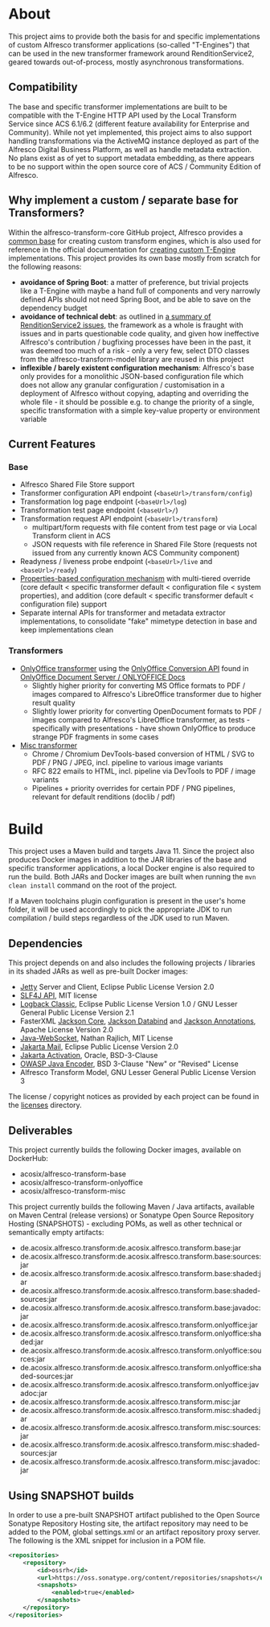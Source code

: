 # About

This project aims to provide both the basis for and specific implementations of custom Alfresco transformer applications (so-called "T-Engines") that can be used in the new transformer framework around RenditionService2, geared towards out-of-process, mostly asynchronous transformations.

## Compatibility

The base and specific transformer implementations are built to be compatible with the T-Engine HTTP API used by the Local Transform Service since ACS 6.1/6.2 (different feature availability for Enterprise and Community). While not yet implemented, this project aims to also support handling transformations via the ActiveMQ instance deployed as part of the Alfresco Digital Business Platform, as well as handle metadata extraction. No plans exist as of yet to support metadata embedding, as there appears to be no support within the open source core of ACS / Community Edition of Alfresco.

## Why implement a custom / separate base for Transformers?

Within the alfresco-transform-core GitHub project, Alfresco provides a [common base](https://github.com/Alfresco/alfresco-transform-core/tree/master/deprecated/alfresco-transformer-base) for creating custom transform engines, which is also used for reference in the official documentation for [creating custom T-Engine](https://docs.alfresco.com/transform-service/1.4/config/engine/) implementations. This project provides its own base mostly from scratch for the following reasons:

- **avoidance of Spring Boot**: a matter of preference, but trivial projects like a T-Engine with maybe a hand full of components and very narrowly defined APIs should not need Spring Boot, and be able to save on the dependency budget
- **avoidance of technical debt**: as outlined in [a summary of RenditionService2 issues](./docs/RenditionService2Issues.md), the framework as a whole is fraught with issues and in parts questionable code quality, and given how ineffective Alfresco's contribution / bugfixing processes have been in the past, it was deemed too much of a risk - only a very few, select DTO classes from the alfresco-transform-model library are reused in this project
- **inflexible / barely existent configuration mechanism**: Alfresco's base only provides for a monolithic JSON-based configuration file which does not allow any granular configuration / customisation in a deployment of Alfresco without copying, adapting and overriding the whole file - it should be possible e.g. to change the priority of a single, specific transformation with a simple key-value property or environment variable

## Current Features

### Base

- Alfresco Shared File Store support
- Transformer configuration API endpoint (`<baseUrl>/transform/config`)
- Transformation log page endpoint (`<baseUrl>/log`)
- Transformation test page endpoint (`<baseUrl>/`)
- Transformation request API endpoint (`<baseUrl>/transform`)
    - multipart/form requests with file content from test page or via Local Transform client in ACS
    - JSON requests with file reference in Shared File Store (requests not issued from any currently known ACS Community component)
- Readyness / liveness probe endpoint (`<baseUrl>/live` and `<baseUrl>/ready`)
- [Properties-based configuration mechanism](./docs/Configuration.md) with multi-tiered override (core default < specific transformer default < configuration file < system properties), and addition (core default < specific transformer default < configuration file) support
- Separate internal APIs for transformer and metadata extractor implementations, to consolidate "fake" mimetype detection in base and keep implementations clean

### Transformers

- [OnlyOffice transformer](./docs/OnlyOfficeTransformer.md) using the [OnlyOffice Conversion API](https://api.onlyoffice.com/editors/conversionapi) found in [OnlyOffice Document Server / ONLYOFFICE Docs](https://github.com/ONLYOFFICE/Docker-DocumentServer)
    - Slightly higher priority for converting MS Office formats to PDF / images compared to Alfresco's LibreOffice transformer due to higher result quality
    - Slightly lower priority for converting OpenDocument formats to PDF / images compared to Alfresco's LibreOffice transformer, as tests - specifically with presentations - have shown OnlyOffice to produce strange PDF fragments in some cases
- [Misc transformer](./docs/MiscTransformer.md)
    - Chrome / Chromium DevTools-based conversion of HTML / SVG to PDF / PNG / JPEG, incl. pipeline to various image variants
    - RFC 822 emails to HTML, incl. pipeline via DevTools to PDF / image variants
    - Pipelines + priority overrides for certain PDF / PNG pipelines, relevant for default renditions (doclib / pdf)

# Build

This project uses a Maven build and targets Java 11. Since the project also produces Docker images in addition to the JAR libraries of the base and specific transformer applications, a local Docker engine is also required to run the build. Both JARs and Docker images are built when running the `mvn clean install` command on the root of the project.

If a Maven toolchains plugin configuration is present in the user's home folder, it will be used accordingly to pick the appropriate JDK to run compilation / build steps regardless of the JDK used to run Maven.

## Dependencies

This project depends on and also includes the following projects / libraries in its shaded JARs as well as pre-built Docker images:

- [Jetty](https://github.com/eclipse/jetty.project) Server and Client, Eclipse Public License Version 2.0
- [SLF4J API](http://www.slf4j.org/), MIT license
- [Logback Classic](http://logback.qos.ch/), Eclipse Public License Version 1.0 / GNU Lesser General Public License Version 2.1
- FasterXML [Jackson Core](https://github.com/FasterXML/jackson-core), [Jackson Databind](https://github.com/FasterXML/jackson-databind) and [Jackson Annotations](https://github.com/FasterXML/jackson-annotations), Apache License Version 2.0
- [Java-WebSocket](https://github.com/TooTallNate/Java-WebSocket), Nathan Rajlich, MIT License
- [Jakarta Mail](https://eclipse-ee4j.github.io/mail/), Eclipse Public License Version 2.0
- [Jakarta Activation](https://jakarta.ee/specifications/activation/2.0/), Oracle, BSD-3-Clause
- [OWASP Java Encoder](https://owasp.org/owasp-java-encoder/), BSD 3-Clause "New" or "Revised" License
- Alfresco Transform Model, GNU Lesser General Public License Version 3

The license / copyright notices as provided by each project can be found in the [licenses](./licenses/) directory.

## Deliverables

This project currently builds the following Docker images, available on DockerHub:

- acosix/alfresco-transform-base
- acosix/alfresco-transform-onlyoffice
- acosix/alfresco-transform-misc

This project currently builds the following Maven / Java artifacts, available on Maven Central (release versions) or Sonatype Open Source Repository Hosting (SNAPSHOTS) - excluding POMs, as well as other technical or semantically empty artifacts:

- de.acosix.alfresco.transform:de.acosix.alfresco.transform.base:jar
- de.acosix.alfresco.transform:de.acosix.alfresco.transform.base:sources:jar
- de.acosix.alfresco.transform:de.acosix.alfresco.transform.base:shaded:jar
- de.acosix.alfresco.transform:de.acosix.alfresco.transform.base:shaded-sources:jar
- de.acosix.alfresco.transform:de.acosix.alfresco.transform.base:javadoc:jar
- de.acosix.alfresco.transform:de.acosix.alfresco.transform.onlyoffice:jar
- de.acosix.alfresco.transform:de.acosix.alfresco.transform.onlyoffice:shaded:jar
- de.acosix.alfresco.transform:de.acosix.alfresco.transform.onlyoffice:sources:jar
- de.acosix.alfresco.transform:de.acosix.alfresco.transform.onlyoffice:shaded-sources:jar
- de.acosix.alfresco.transform:de.acosix.alfresco.transform.onlyoffice:javadoc:jar
- de.acosix.alfresco.transform:de.acosix.alfresco.transform.misc:jar
- de.acosix.alfresco.transform:de.acosix.alfresco.transform.misc:shaded:jar
- de.acosix.alfresco.transform:de.acosix.alfresco.transform.misc:sources:jar
- de.acosix.alfresco.transform:de.acosix.alfresco.transform.misc:shaded-sources:jar
- de.acosix.alfresco.transform:de.acosix.alfresco.transform.misc:javadoc:jar

## Using SNAPSHOT builds

In order to use a pre-built SNAPSHOT artifact published to the Open Source Sonatype Repository Hosting site, the artifact repository may need to be added to the POM, global settings.xml or an artifact repository proxy server. The following is the XML snippet for inclusion in a POM file.

```xml
<repositories>
    <repository>
        <id>ossrh</id>
        <url>https://oss.sonatype.org/content/repositories/snapshots</url>
        <snapshots>
            <enabled>true</enabled>
        </snapshots>
    </repository>
</repositories>
```
